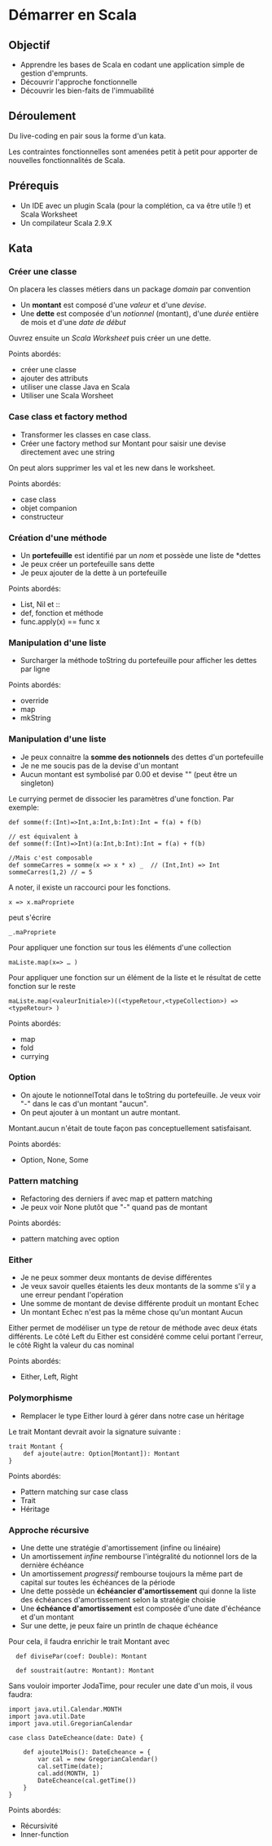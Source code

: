 # Démarrer en Scala
## Objectif
* Apprendre les bases de Scala en codant une application simple de gestion d'emprunts. 
* Découvrir l'approche fonctionnelle
* Découvrir les bien-faits de l'immuabilité

## Déroulement
Du live-coding en pair sous la forme d'un kata. 

Les contraintes fonctionnelles sont amenées petit à petit pour apporter de nouvelles fonctionnalités de Scala.

## Prérequis
* Un IDE avec un plugin Scala (pour la complétion, ca va être utile !) et Scala Worksheet
* Un compilateur Scala 2.9.X

## Kata
### Créer une classe
On placera les classes métiers dans un package *domain* par convention

* Un **montant** est composé d'une *valeur* et d'une *devise*.
* Une **dette** est composée d'un *notionnel* (montant), d'une *durée* entière de mois et d'une *date de début*

Ouvrez ensuite un *Scala Worksheet* puis créer un une dette.


Points abordés:

* créer une classe
* ajouter des attributs
* utiliser une classe Java en Scala
* Utiliser une Scala Worsheet

### Case class et factory method
* Transformer les classes en case class.
* Créer une factory method sur Montant pour saisir une devise directement avec une string


On peut alors supprimer les val et les new dans le worksheet.

Points abordés:

* case class
* objet companion
* constructeur

### Création d'une méthode
* Un **portefeuille** est identifié par un *nom* et possède une liste de *dettes
* Je peux créer un portefeuille sans dette
* Je peux ajouter de la dette à un portefeuille

Points abordés:

* List, Nil et ::
* def, fonction et méthode
* func.apply(x) == func x

### Manipulation d'une liste
* Surcharger la méthode toString du portefeuille pour afficher les dettes par ligne

Points abordés:

* override
* map 
* mkString

### Manipulation d'une liste
* Je peux connaitre la **somme des notionnels** des dettes d'un portefeuille
* Je ne me soucis pas de la devise d'un montant
* Aucun montant est symbolisé par 0.00 et devise "" (peut être un singleton)

Le currying permet de dissocier les paramètres d'une fonction. Par exemple:

	def somme(f:(Int)=>Int,a:Int,b:Int):Int = f(a) + f(b)
	
	// est équivalent à 
	def somme(f:(Int)=>Int)(a:Int,b:Int):Int = f(a) + f(b)
	
	//Mais c'est composable
	def sommeCarres = somme(x => x * x) _  // (Int,Int) => Int
	sommeCarres(1,2) // = 5

A noter, il existe un raccourci pour les fonctions.

	x => x.maPropriete
peut s'écrire 

	_.maPropriete
	
Pour appliquer une fonction sur tous les éléments d'une collection

	maListe.map(x=> … )
	
Pour appliquer une fonction sur un élément de la liste et le résultat de cette fonction sur le reste

	maListe.map(<valeurInitiale>)((<typeRetour,<typeCollection>) => <typeRetour> )
	
Points abordés:

* map
* fold
* currying

### Option
* On ajoute le notionnelTotal dans le toString du portefeuille. Je veux voir "-" dans le cas d'un montant "aucun".
* On peut ajouter à un montant un autre montant.

 Montant.aucun n'était de toute façon pas conceptuellement satisfaisant.
 
Points abordés:

* Option, None, Some

### Pattern matching
* Refactoring des derniers if avec map et pattern matching
* Je peux voir None plutôt que "-" quand pas de montant


Points abordés:

* pattern matching avec option


### Either
* Je ne peux sommer deux montants de devise différentes
* Je veux savoir quelles étaients les deux montants de la somme s'il y a une erreur pendant l'opération
* Une somme de montant de devise différente produit un montant Echec
* Un montant Echec n'est pas la même chose qu'un montant Aucun

Either permet de modéliser un type de retour de méthode avec deux états différents. Le côté Left du Either est considéré comme celui portant l'erreur, le côté Right la valeur du cas nominal


Points abordés:

* Either, Left, Right

### Polymorphisme
* Remplacer le type Either lourd à gérer dans notre case un héritage

Le trait Montant devrait avoir la signature suivante : 

	trait Montant {
  		def ajoute(autre: Option[Montant]): Montant
	}


Points abordés:

* Pattern matching sur case class
* Trait
* Héritage

### Approche récursive
* Une dette une stratégie d'amortissement (infine ou linéaire)
* Un amortissement *infine* rembourse l'intégralité du notionnel lors de la dernière échéance
* Un amortissement *progressif* rembourse toujours la même part de capital sur toutes les échéances de la période
* Une dette possède un **échéancier d'amortissement** qui donne la liste des échéances d'amortissement selon la stratégie choisie
* Une **échéance d'amortissement** est composée d'une date d'échéance et d'un montant
* Sur une dette, je peux faire un println de chaque échéance

Pour cela, il faudra enrichir le trait Montant avec

	  def divisePar(coef: Double): Montant
	
	  def soustrait(autre: Montant): Montant
	  
Sans vouloir importer JodaTime, pour reculer une date d'un mois, il vous faudra:

	import java.util.Calendar.MONTH
	import java.util.Date
	import java.util.GregorianCalendar
	
	case class DateEcheance(date: Date) {

  		def ajoute1Mois(): DateEcheance = {
    		var cal = new GregorianCalendar()
			cal.setTime(date);
    		cal.add(MONTH, 1)
    		DateEcheance(cal.getTime())
		}
	}


Points abordés:

* Récursivité
* Inner-function